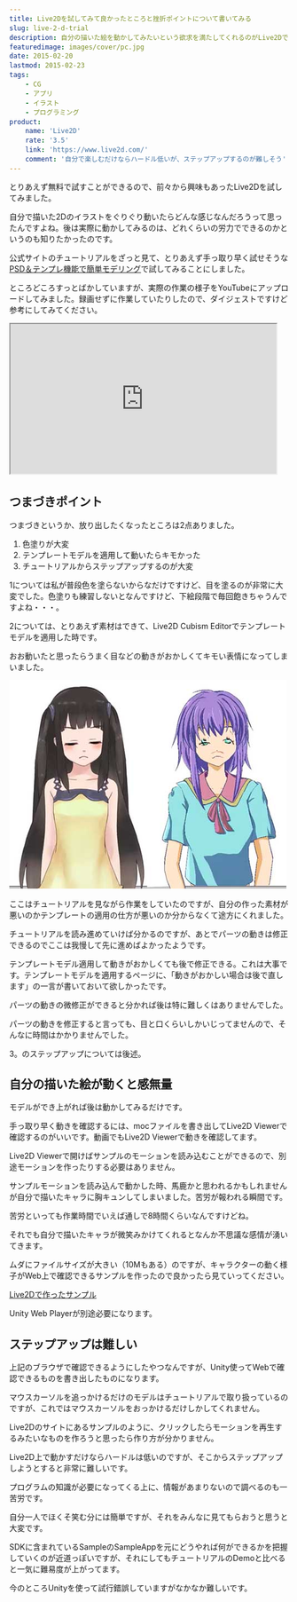 ```yaml
---
title: Live2Dを試してみて良かったところと挫折ポイントについて書いてみる
slug: live-2-d-trial
description: 自分の描いた絵を動かしてみたいという欲求を満たしてくれるのがLive2Dです。面白半分で試してみたのですが、実際に自分の描いたキャラが動くのを見るとテンションが上ります。とりあえず動かすだけなら公式サイトのチュートリアル通りやれば簡単です。
featuredimage: images/cover/pc.jpg
date: 2015-02-20
lastmod: 2015-02-23
tags: 
    - CG
    - アプリ
    - イラスト
    - プログラミング
product:
    name: 'Live2D'
    rate: '3.5'
    link: 'https://www.live2d.com/'
    comment: '自分で楽しむだけならハードル低いが、ステップアップするのが難しそう'
---
```


とりあえず無料で試すことができるので、前々から興味もあったLive2Dを試してみました。

自分で描いた2Dのイラストをぐりぐり動いたらどんな感じなんだろうって思ったんですよね。後は実際に動かしてみるのは、どれくらいの労力でできるのかというのも知りたかったのです。

公式サイトのチュートリアルをざっと見て、とりあえず手っ取り早く試せそうな<a href="https://sites.cybernoids.jp/cubism2/lets-do-it/quick-modeling">PSD＆テンプレ機能で簡単モデリング</a>で試してみることにしました。

ところどころすっとばかしていますが、実際の作業の様子をYouTubeにアップロードしてみました。録画せずに作業していたりしたので、ダイジェストですけど参考にしてみてください。

<iframe width="480" height="270" src="https://www.youtube.com/embed/zuY_5qjD_Pc" allowfullscreen></iframe>


## つまづきポイント


つまづきというか、放り出したくなったところは2点ありました。

<ol>
<li>色塗りが大変</li>
<li>テンプレートモデルを適用して動いたらキモかった</li>
<li>チュートリアルからステップアップするのが大変</li>
</ol>

1については私が普段色を塗らないからなだけですけど、目を塗るのが非常に大変でした。色塗りも練習しないとなんですけど、下絵段階で毎回飽きちゃうんですよね・・・。

2については、とりあえず素材はできて、Live2D Cubism Editorでテンプレートモデルを適用した時です。

おお動いたと思ったらうまく目などの動きがおかしくてキモい表情になってしまいました。

![テンプレートモデルを適用して状況を確認しているところ](1db67931c02fda4ed72290bf98253f6e.jpg)

ここはチュートリアルを見ながら作業をしていたのですが、自分の作った素材が悪いのかテンプレートの適用の仕方が悪いのか分からなくて途方にくれました。

チュートリアルを読み進めていけば分かるのですが、あとでパーツの動きは修正できるのでここは我慢して先に進めばよかったようです。

テンプレートモデル適用して動きがおかしくても後で修正できる。これは大事です。テンプレートモデルを適用するページに、「動きがおかしい場合は後で直します」の一言が書いておいて欲しかったです。

パーツの動きの微修正ができると分かれば後は特に難しくはありませんでした。

パーツの動きを修正すると言っても、目と口くらいしかいじってませんので、そんなに時間はかかりませんでした。

3。のステップアップについては後述。


## 自分の描いた絵が動くと感無量


モデルができ上がれば後は動かしてみるだけです。

手っ取り早く動きを確認するには、mocファイルを書き出してLive2D Viewerで確認するのがいいです。動画でもLive2D Viewerで動きを確認してます。

Live2D Viewerで開けばサンプルのモーションを読み込むことができるので、別途モーションを作ったりする必要はありません。

サンプルモーションを読み込んで動かした時、馬鹿かと思われるかもしれませんが自分で描いたキャラに胸キュンしてしまいました。苦労が報われる瞬間です。

苦労といっても作業時間でいえば通しで8時間くらいなんですけどね。

それでも自分で描いたキャラが微笑みかけてくれるとなんか不思議な感情が湧いてきます。

ムダにファイルサイズが大きい（10Mもある）のですが、キャラクターの動く様子がWeb上で確認できるサンプルを作ったので良かったら見ていってください。

<a href="https://gcreate.jp/live2d/live2dtest/live2dhitplayer.html">Live2Dで作ったサンプル</a>

Unity Web Playerが別途必要になります。


## ステップアップは難しい


上記のブラウザで確認できるようにしたやつなんですが、Unity使ってWebで確認できるものを書き出したものになります。

マウスカーソルを追っかけるだけのモデルはチュートリアルで取り扱っているのですが、これではマウスカーソルをおっかけるだけしかしてくれません。

Live2Dのサイトにあるサンプルのように、クリックしたらモーションを再生するみたいなものを作ろうと思ったら作り方が分かりません。

Live2D上で動かすだけならハードルは低いのですが、そこからステップアップしようとすると非常に難しいです。

プログラムの知識が必要になってくる上に、情報があまりないので調べるのも一苦労です。

自分一人でほくそ笑む分には簡単ですが、それをみんなに見てもらおうと思うと大変です。

SDKに含まれているSampleのSampleAppを元にどうやれば何ができるかを把握していくのが近道っぽいですが、それにしてもチュートリアルのDemoと比べると一気に難易度が上がってます。

今のところUnityを使って試行錯誤していますがなかなか難しいです。
